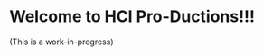 # Welcome to HCI Pro-Ductions!!!
(This is a work-in-progress) <br>
<img src="https://komarev.com/ghpvc/?username=HCI-Pro-ductions&style=flat-square&color=blue" alt=""/>
